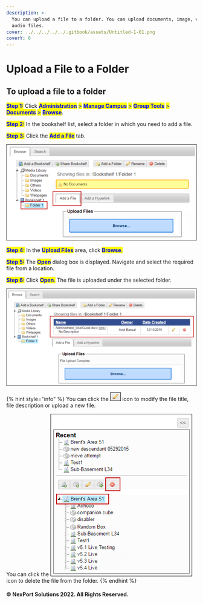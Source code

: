 ```yaml
---
description: >-
  You can upload a file to a folder. You can upload documents, image, video, and
  audio files.
cover: ../../../../../.gitbook/assets/Untitled-1-01.png
coverY: 0
---
```


# Upload a File to a Folder

## **To upload a file to a folder**

<mark style="color:blue;">**Step 1:**</mark>  Click <mark style="color:blue;">**Administration**</mark> <mark style="color:blue;"></mark><mark style="color:blue;">></mark> <mark style="color:blue;"></mark><mark style="color:blue;">**Manage Campus**</mark> <mark style="color:blue;"></mark><mark style="color:blue;">></mark> <mark style="color:blue;"></mark><mark style="color:blue;">**Group Tools**</mark> <mark style="color:blue;"></mark><mark style="color:blue;">></mark> <mark style="color:blue;"></mark><mark style="color:blue;">**Documents**</mark> <mark style="color:blue;"></mark><mark style="color:blue;">></mark> <mark style="color:blue;"></mark><mark style="color:blue;">**Browse**</mark>.

<mark style="color:blue;">**Step 2:**</mark>  In the bookshelf list, select a folder in which you need to add a file.

<mark style="color:blue;">**Step 3:**</mark>  Click the <mark style="color:blue;">**Add a File**</mark> tab.

![](/.gitbook/assets/Folder_Add_File_550x277.png)

<mark style="color:blue;">**Step 4:**</mark>  In the <mark style="color:blue;">**Upload Files**</mark> area, click <mark style="color:blue;">**Browse**</mark><mark style="color:blue;">.</mark>

<mark style="color:blue;">**Step 5:**</mark>  The <mark style="color:blue;">**Open**</mark> dialog box is displayed. Navigate and select the required file from a location.

<mark style="color:blue;">**Step 6:**</mark>  Click <mark style="color:blue;">**Open**</mark><mark style="color:blue;">.</mark> The file is uploaded under the selected folder.

![](/.gitbook/assets/Folder_Add_File%201_550x280.png)

{% hint style="info" %}
You can click the ![](/.gitbook/assets/Edit.png) icon to modify the file title, file description or upload a new file.

You can click the ![](/.gitbook/assets/Delete.png) icon to delete the file from the folder.
{% endhint %}

#### © NexPort Solutions 2022. All Rights Reserved.
